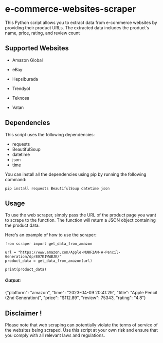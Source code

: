 # e-commerce-websites-scraper

This Python script allows you to extract data from e-commerce websites by providing their product URLs. The extracted data includes the product's name, price, rating, and review count 

## Supported Websites

- Amazon Global

- eBay

- Hepsiburada

- Trendyol

- Teknosa

- Vatan

## Dependencies

This script uses the following dependencies:

- requests
- BeautifulSoup
- datetime
- json
- time

You can install all the dependencies using pip by running the following command:

```
pip install requests BeautifulSoup datetime json
```

## Usage
To use the web scraper, simply pass the URL of the product page you want to scrape to the function. The function will return a JSON object containing the product data.

Here's an example of how to use the scraper:
```
from scraper import get_data_from_amazon

url = "https://www.amazon.com/Apple-MU8F2AM-A-Pencil-Generation/dp/B07K1WWBJK/"
product_data = get_data_from_amazon(url)

print(product_data)
```
##### Output:
{"platform": "amazon", "time": "2023-04-09 20:41:29", "title": "Apple Pencil (2nd Generation)", "price": "$112.89", "review": 75343, "rating": "4.8"}

## Disclaimer !
Please note that web scraping can potentially violate the terms of service of the websites being scraped. Use this script at your own risk and ensure that you comply with all relevant laws and regulations.
